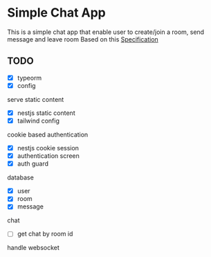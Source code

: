 # Simple Chat App
This is a simple chat app that enable user to create/join a room, send message and leave room
Based on this [Specification](https://github.com/cekingx/free-time-project-spec/blob/main/3-chat.md)

## TODO
- [x] typeorm
- [x] config

serve static content
- [x] nestjs static content
- [x] tailwind config

cookie based authentication
- [x] nestjs cookie session
- [x] authentication screen
- [x] auth guard

database
- [x] user
- [x] room
- [x] message

chat
- [ ] get chat by room id

handle websocket